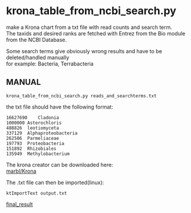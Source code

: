 # krona_table_from_ncbi_search.py

make a Krona chart from a txt file with read counts and search term.  
The taxids and desired ranks are fetched with Entrez from the Bio module  
from the NCBI Database.
  
Some search terms give obviously wrong results and have to be deleted/handled manually  
for example: Bacteria, Terrabacteria
  
## MANUAL

    krona_table_from_ncbi_search.py reads_and_searchterms.txt

  

the txt file should have the following format:

    16627690	Cladonia
    1000000	Asterochloris
    488826	leotiomyceta
    337129	Alphaproteobacteria
    262506	Parmeliaceae
    197793	Proteobacteria
    151892	Rhizobiales
    135949	Methylobacterium


The krona creator can be downloaded here:  
[marbl/Krona](https://github.com/marbl/Krona)  
  
The .txt file can then be imported(linux):

    ktImportText output.txt
  
[final_result](https://htmlpreview.github.io/?https://github.com/caldetas/krona_table_from_ncbi_search/blob/master/text.krona.html)
